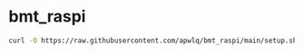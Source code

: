 # bmt_raspi

```bash
curl -O https://raw.githubusercontent.com/apwlq/bmt_raspi/main/setup.sh && chmod +x setup.sh && ./setup.sh
```
